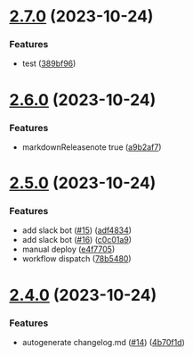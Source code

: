 # [2.7.0](https://github.com/Kyun2da/react-native-kyun2da/compare/v2.6.0...v2.7.0) (2023-10-24)


### Features

* test ([389bf96](https://github.com/Kyun2da/react-native-kyun2da/commit/389bf96eff6b7dc577f41d236e9da9ce584a86b4))

# [2.6.0](https://github.com/Kyun2da/react-native-kyun2da/compare/v2.5.0...v2.6.0) (2023-10-24)


### Features

* markdownReleasenote true ([a9b2af7](https://github.com/Kyun2da/react-native-kyun2da/commit/a9b2af7fef574c1944546799e88d977bc4d190e5))

# [2.5.0](https://github.com/Kyun2da/react-native-kyun2da/compare/v2.4.0...v2.5.0) (2023-10-24)


### Features

* add slack bot ([#15](https://github.com/Kyun2da/react-native-kyun2da/issues/15)) ([adf4834](https://github.com/Kyun2da/react-native-kyun2da/commit/adf4834889fa7486c35a14b65cfb3107bf588d5e))
* add slack bot ([#16](https://github.com/Kyun2da/react-native-kyun2da/issues/16)) ([c0c01a9](https://github.com/Kyun2da/react-native-kyun2da/commit/c0c01a9016bc9c18d85e14f5585b5ec8b392c4a0))
* manual deploy ([e4f7705](https://github.com/Kyun2da/react-native-kyun2da/commit/e4f77056523ee60fd6d7843193d096a996c78a61))
* workflow dispatch ([78b5480](https://github.com/Kyun2da/react-native-kyun2da/commit/78b5480a931d0f8f4809f3ed9fbc764b6aa28a68))

# [2.4.0](https://github.com/Kyun2da/react-native-kyun2da/compare/v2.3.0...v2.4.0) (2023-10-24)


### Features

* autogenerate changelog.md ([#14](https://github.com/Kyun2da/react-native-kyun2da/issues/14)) ([4b70f1d](https://github.com/Kyun2da/react-native-kyun2da/commit/4b70f1d4878937735b9612a9a18d6ee1abb434c6))

